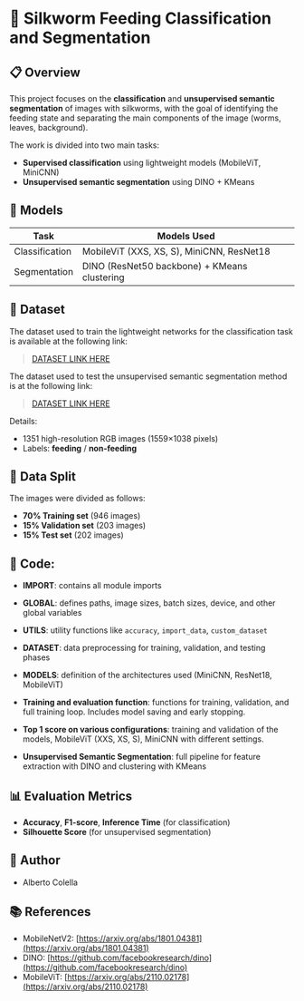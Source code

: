 # 🐛 Silkworm Feeding Classification and Segmentation

## 📋 Overview

This project focuses on the **classification** and **unsupervised semantic segmentation** of images with silkworms, with the goal of identifying the feeding state and separating the main components of the image (worms, leaves, background).

The work is divided into two main tasks:

- **Supervised classification** using lightweight models (MobileViT, MiniCNN)
- **Unsupervised semantic segmentation** using DINO + KMeans

## 🧬 Models

| Task            | Models Used                                  |
| --------------- | --------------------------------------------- |
| Classification  | MobileViT (XXS, XS, S), MiniCNN, ResNet18     |
| Segmentation    | DINO (ResNet50 backbone) + KMeans clustering  |

## 📁 Dataset

The dataset used to train the lightweight networks for the classification task is available at the following link:

> [DATASET LINK HERE](https://drive.google.com/drive/folders/1F7BpqvWrf8E3nh6oaTKEJc09ibT6Igh_?usp=drive_link)

The dataset used to test the unsupervised semantic segmentation method is at the following link:

> [DATASET LINK HERE](https://drive.google.com/drive/folders/13FPSFr3IrRghm8BXj4g5nF28X3keLgwW?usp=drive_link)

Details:

- 1351 high-resolution RGB images (1559×1038 pixels)
- Labels: **feeding** / **non-feeding**

## 🔀 Data Split

The images were divided as follows:

- **70% Training set** (946 images)
- **15% Validation set** (203 images)
- **15% Test set** (202 images)

## 📆 Code:

- **IMPORT**: contains all module imports

- **GLOBAL**: defines paths, image sizes, batch sizes, device, and other global variables

- **UTILS**: utility functions like `accuracy`, `import_data`, `custom_dataset`

- **DATASET**: data preprocessing for training, validation, and testing phases

- **MODELS**: definition of the architectures used (MiniCNN, ResNet18, MobileViT)

- **Training and evaluation function**: functions for training, validation, and full training loop. Includes model saving and early stopping.

- **Top 1 score on various configurations**: training and validation of the models, MobileViT (XXS, XS, S), MiniCNN with different settings.

- **Unsupervised Semantic Segmentation**: full pipeline for feature extraction with DINO and clustering with KMeans

## 📊 Evaluation Metrics

- **Accuracy**, **F1-score**, **Inference Time** (for classification)
- **Silhouette Score** (for unsupervised segmentation)

## 👤 Author

- Alberto Colella  

## 📚 References
- MobileNetV2: [https://arxiv.org/abs/1801.04381](https://arxiv.org/abs/1801.04381)
- DINO: [https://github.com/facebookresearch/dino](https://github.com/facebookresearch/dino)  
- MobileViT: [https://arxiv.org/abs/2110.02178](https://arxiv.org/abs/2110.02178)

